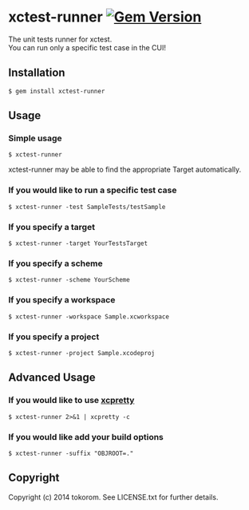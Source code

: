 xctest-runner [![Gem Version](https://badge.fury.io/rb/xctest-runner.png)](http://badge.fury.io/rb/xctest-runner)
===================

The unit tests runner for xctest.  
You can run only a specific test case in the CUI!

## Installation

```shell
$ gem install xctest-runner
```

## Usage

### Simple usage

```shell
$ xctest-runner
```

xctest-runner may be able to find the appropriate Target automatically.

### If you would like to run a specific test case

```shell
$ xctest-runner -test SampleTests/testSample
```

### If you specify a target

```shell
$ xctest-runner -target YourTestsTarget
```

### If you specify a scheme

```shell
$ xctest-runner -scheme YourScheme
```

### If you specify a workspace

```shell
$ xctest-runner -workspace Sample.xcworkspace
```

### If you specify a project

```shell
$ xctest-runner -project Sample.xcodeproj
```

## Advanced Usage

### If you would like to use [xcpretty](https://github.com/mneorr/XCPretty)

```shell
$ xctest-runner 2>&1 | xcpretty -c
```

### If you would like add your build options

```shell
$ xctest-runner -suffix "OBJROOT=."
```

## Copyright

Copyright (c) 2014 tokorom. See LICENSE.txt for
further details.

